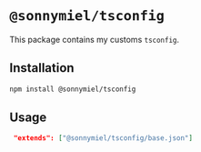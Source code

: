 # `@sonnymiel/tsconfig`

This package contains my customs `tsconfig`.

## Installation

```sh
npm install @sonnymiel/tsconfig
```

## Usage

```json
 "extends": ["@sonnymiel/tsconfig/base.json"]
```
